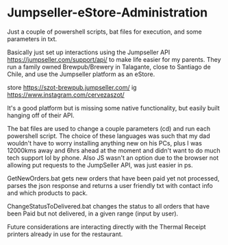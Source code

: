 # Jumpseller-eStore-Administration

Just a couple of powershell scripts, bat files for execution, and some parameters in txt.

Basically just set up interactions using the Jumpseller API https://jumpseller.com/support/api/ to make life easier for my parents.
They run a family owned Brewpub/Brewery in Talagante, close to Santiago de Chile, and use the Jumpseller platform as an eStore.

store https://szot-brewpub.jumpseller.com/ ig https://www.instagram.com/cervezaszot/

It's a good platform but is missing some native functionality, but easily built hanging off of their API. 

The bat files are used to change a couple parameters (cd) and run each powershell script. 
The choice of these languages was such that my dad wouldn't have to worry installing anything new on his PCs, plus I was 12000kms away and 6hrs ahead at the moment and didn't want to do much tech support lol by phone.
Also JS wasn't an option due to the browser not allowing put requests to the JumpSeller API, was just easier in ps.

GetNewOrders.bat gets new orders that have been paid yet not processed, parses the json response and returns a user friendly txt with contact info and which products to pack.

ChangeStatusToDelivered.bat changes the status to all orders that have been Paid but not delivered, in a given range (input by user).

Future considerations are interacting directly with the Thermal Receipt printers already in use for the restaurant.
